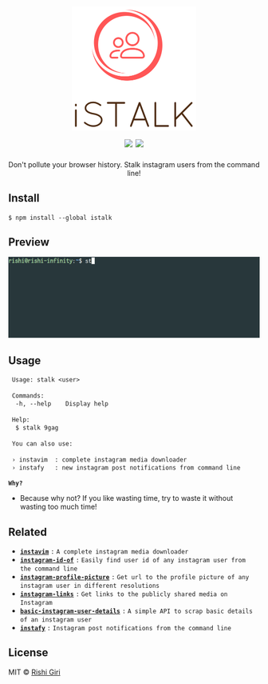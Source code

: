 <h1 align="center">
	<br>
	<img width="250px" src="https://raw.githubusercontent.com/rishigiridotcom/rishigiri.com/7524f520ef6820e7212a1b697b52ce1e8a200005/github/istalk.png">
	<br>
	<img src="https://travis-ci.org/CodeDotJS/istalk.svg?branch=master">  <img src="https://img.shields.io/badge/code_style-XO-5ed9c7.svg">
	<br>
</h1>

<p align="center">Don't pollute your browser history. Stalk instagram users from the command line!</p>

## Install

```
$ npm install --global istalk
```

## Preview

<p align="center"><img src="https://raw.githubusercontent.com/rishigiridotcom/rishigiri.com/f052655e406f431e3dcf96a8ddfe4408c730005b/github/ezgif-3-c2a08d5654.gif"></p>

## Usage
```
 Usage: stalk <user>

 Commands:
  -h, --help    Display help

 Help:
  $ stalk 9gag

 You can also use:

 › instavim  : complete instagram media downloader
 › instafy   : new instagram post notifications from command line
```

__`Why?`__

- Because why not? If you like wasting time, try to waste it without wasting too much time!

## Related

- __[`instavim`](https://github.com/CodeDotJS/instavim)__ `:` `A complete instagram media downloader`
- __[`instagram-id-of`](https://github.com/CodeDotJS/instagram-id-of)__ `:` `Easily find user id of any instagram user from the command line`
- __[`instagram-profile-picture`](https://github.com/CodeDotJS/instagram-profile-picture)__ `:` `Get url to the profile picture of any instagram user in different resolutions`
- __[`instagram-links`](https://github.com/CodeDotJS/Instagram-links)__ `:` `Get links to the publicly shared media on Instagram`
- __[`basic-instagram-user-details`](https://github.com/CodeDotJS/basic-instagram-user-details)__ `:` `A simple API to scrap basic details of an instagram user`
- __[`instafy`](https://github.com/CodeDotJS/instafy)__ `:` `Instagram post notifications from the command line`

## License

MIT &copy; [Rishi Giri](http://rishigiri.ml)
